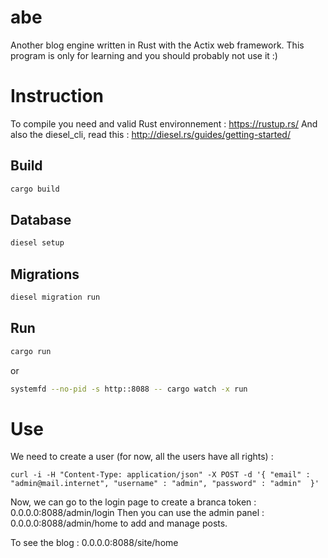 # abe
Another blog engine written in Rust with the Actix web framework. This program is only for learning and you should probably not use it :)

# Instruction

To compile you need and valid Rust environnement : https://rustup.rs/
And also the diesel_cli, read this : http://diesel.rs/guides/getting-started/

## Build
```bash
cargo build
```

## Database
```bash
diesel setup
```

## Migrations
```bash
diesel migration run
```

## Run
```bash
cargo run
```
or
```bash
systemfd --no-pid -s http::8088 -- cargo watch -x run
```
# Use

We need to create a user (for now, all the users have all rights) :
```
curl -i -H "Content-Type: application/json" -X POST -d '{ "email" : "admin@mail.internet", "username" : "admin", "password" : "admin"  }'
```

Now, we can go to the login page to create a branca token : 0.0.0.0:8088/admin/login
Then you can use the admin panel : 0.0.0.0:8088/admin/home to add and manage posts.

To see the blog : 0.0.0.0:8088/site/home
